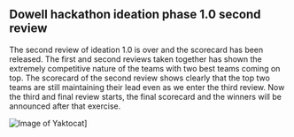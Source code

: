 ## Dowell hackathon ideation phase 1.0 second review

The second review of ideation 1.0 is over and the scorecard has been released. The first and second reviews taken together has shown the extremely competitive nature of the teams with two best teams coming on top. The scorecard of the second review shows clearly that the top two teams are still maintaining their lead even as we enter the third review. Now the third and final review starts, the final scorecard and the winners will be announced after that exercise.

![Image of Yaktocat](https://github.com/DowellLivingLab/Digital-Twin-Note-Taker-Ideation.Dowell/blob/website/assets/images/card.png?raw=true)]
